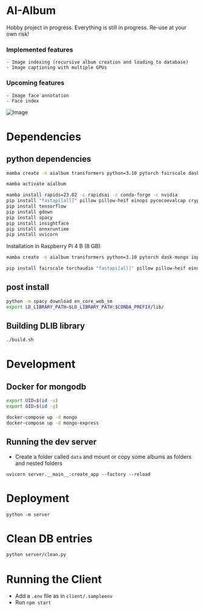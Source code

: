 # AI-Album

Hobby project in progress. Everything is still in progress. Re-use at your own risk!

### Implemented features
    - Image indexing (recursive album creation and loading to database)
    - Image captioning with multiple GPUs

### Upcoming features
    - Image face annotation
    - Face index


![Image](assets/test.png)

# Dependencies

## python dependencies

```bash
mamba create -n aialbum transformers python=3.10 pytorch fairscale dask-mongo torchaudio pytorch-cuda=11.7 iopath cudatoolkit=11.7  -c pytorch -c nvidia -c iopath -c conda-forge

mamba activate aialbum

mamba install rapids=23.02 -c rapidsai -c conda-forge -c nvidia
pip install "fastapi[all]" pillow pillow-heif einops pycocoevalcap cryptography==38.0.4 motor pymongo pyyaml networkx omegaconf timm decord opencv-python webdataset jupyterlab torchvision
pip install tensorflow
pip install gdown
pip install spacy
pip install insightface
pip install onnxruntime
pip install uvicorn
```

Installation in Raspberry Pi 4 B (8 GB)
```bash
mamba create -n aialbum transformers python=3.10 pytorch dask-mongo iopath -c pytorch -c iopath -c conda-forge

pip install fairscale torchaudio "fastapi[all]" pillow pillow-heif einops spacy pycocoevalcap cryptography==38.0.4 motor pymongo pyyaml networkx omegaconf timm opencv-python webdataset jupyterlab torchvision
```

## post install

```bash
python -m spacy download en_core_web_sm
export LD_LIBRARY_PATH=$LD_LIBRARY_PATH:$CONDA_PREFIX/lib/
```

## Building DLIB library

```bash
./build.sh
```

# Development

## Docker for mongodb   

```bash
export UID=$(id -u) 
export GID=$(id -g)

docker-compose up -d mongo
docker-compose up -d mongo-express
```

## Running the dev server

- Create a folder called `data` and mount or copy some albums as folders and nested folders

```
uvicorn server.__main__:create_app --factory --reload
```

# Deployment

```
python -m server
```


# Clean DB entries

```bash
python server/clean.py
```

# Running the Client

- Add a `.env` file as in `client/.sampleenv`
- Run `npm start`